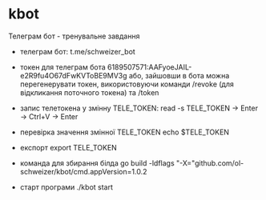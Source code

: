 # kbot
Телеграм бот - тренувальне завдання


- телеграм бот:
t.me/schweizer_bot

- токен для телеграм бота
6189507571:AAFyoeJAIL-e2R9fu4O67dFwKVToBE9MV3g
або, зайшовши в бота можна перегенерувати токен, використовуючи команди /revoke (для відкликання поточного токена) та /token

- запис телетокена у змінну TELE_TOKEN:
read -s TELE_TOKEN -> Enter -> Ctrl+V -> Enter

- перевірка значення змінної TELE_TOKEN
echo $TELE_TOKEN

- експорт
export TELE_TOKEN

- команда для збирання білда 
go build -ldflags "-X="github.com/ol-schweizer/kbot/cmd.appVersion=1.0.2

- cтарт програми
./kbot start